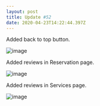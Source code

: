 ```yaml
---
layout: post
title: Update #52
date: 2020-04-23T14:22:44.397Z
---
```

Added back to top button.

![image](/askkarin-changelog/assets/uploads/52-1.jpg)

Added reviews in Reservation page.

![image](/askkarin-changelog/assets/uploads/52-2.jpg)

Added reviews in Services page.

![image](/askkarin-changelog/assets/uploads/52-3.jpg)